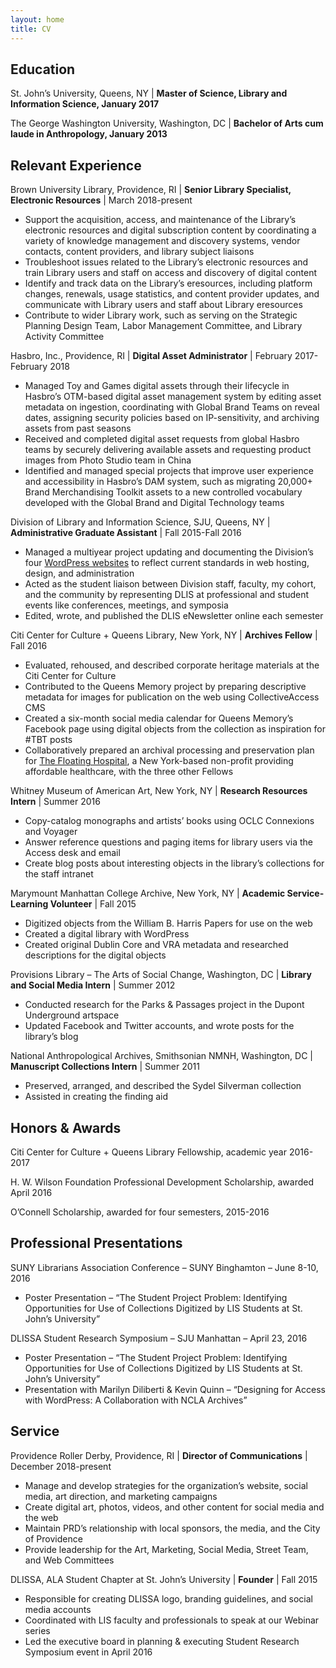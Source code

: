 ```yaml
---
layout: home
title: CV
---
```


## Education

St. John’s University, Queens, NY |
**Master of Science, Library and Information Science, January 2017**

The George Washington University, Washington, DC |
**Bachelor of Arts cum laude in Anthropology, January 2013**

## Relevant Experience

Brown University Library, Providence, RI | **Senior Library Specialist, Electronic Resources** | March 2018-present
* Support the acquisition, access, and maintenance of the Library’s electronic resources and digital subscription content by coordinating a variety of knowledge management and discovery systems, vendor contacts, content providers, and library subject liaisons
* Troubleshoot issues related to the Library’s electronic resources and train Library users and staff on access and discovery of digital content
* Identify and track data on the Library’s eresources, including platform changes, renewals, usage statistics, and content provider updates, and communicate with Library users and staff about Library eresources
* Contribute to wider Library work, such as serving on the Strategic Planning Design Team, Labor Management Committee, and Library Activity Committee 


Hasbro, Inc., Providence, RI | **Digital Asset Administrator** | February 2017-February 2018
* Managed Toy and Games digital assets through their lifecycle in Hasbro’s OTM-based digital asset management system by editing asset metadata on ingestion, coordinating with Global Brand Teams on reveal dates, assigning security policies based on IP-sensitivity, and archiving assets from past seasons 
* Received and completed digital asset requests from global Hasbro teams by securely delivering available assets and requesting product images from Photo Studio team in China 
* Identified and managed special projects that improve user experience and accessibility in Hasbro’s DAM system, such as migrating 20,000+ Brand Merchandising Toolkit assets to a new controlled vocabulary developed with the Global Brand and Digital Technology teams 


Division of Library and Information Science, SJU, Queens, NY | **Administrative Graduate Assistant** | Fall 2015-Fall 2016 
* Managed a multiyear project updating and documenting the Division’s four [WordPress websites](http://sjudlis.com) to reflect current standards in web hosting, design, and administration 
* Acted as the student liaison between Division staff, faculty, my cohort, and the community by representing DLIS at professional and student events like conferences, meetings, and symposia 
* Edited, wrote, and published the DLIS eNewsletter online each semester 


Citi Center for Culture + Queens Library, New York, NY | **Archives Fellow** | Fall 2016
* Evaluated, rehoused, and described corporate heritage materials at the Citi Center for Culture 
* Contributed to the Queens Memory project by preparing descriptive metadata for images for publication on the web using CollectiveAccess CMS 
* Created a six-month social media calendar for Queens Memory’s Facebook page using digital objects from the collection as inspiration for #TBT posts 
* Collaboratively prepared an archival processing and preservation plan for [The Floating Hospital](http://queensmemory.org/floating-hospital), a New York-based non-profit providing affordable healthcare, with the three other Fellows 


Whitney Museum of American Art, New York, NY | **Research Resources Intern** | Summer 2016
* Copy-catalog monographs and artists’ books using OCLC Connexions and Voyager
* Answer reference questions and paging items for library users via the Access desk and email
* Create blog posts about interesting objects in the library’s collections for the staff intranet


Marymount Manhattan College Archive, New York, NY | **Academic Service-Learning Volunteer** | Fall 2015
* Digitized objects from the William B. Harris Papers for use on the web
* Created a digital library with WordPress
* Created original Dublin Core and VRA metadata and researched descriptions for the digital objects


Provisions Library – The Arts of Social Change, Washington, DC | **Library and Social Media Intern** | Summer 2012
* Conducted research for the Parks & Passages project in the Dupont Underground artspace
* Updated Facebook and Twitter accounts, and wrote posts for the library’s blog


National Anthropological Archives, Smithsonian NMNH, Washington, DC | **Manuscript Collections Intern** | Summer 2011
* Preserved, arranged, and described the Sydel Silverman collection
* Assisted in creating the finding aid

## Honors & Awards

Citi Center for Culture + Queens Library Fellowship, academic year 2016-2017

H. W. Wilson Foundation Professional Development Scholarship, awarded April 2016

O’Connell Scholarship, awarded for four semesters, 2015-2016

## Professional Presentations

SUNY Librarians Association Conference – SUNY Binghamton – June 8-10, 2016
* Poster Presentation – “The Student Project Problem: Identifying Opportunities for Use of Collections Digitized by LIS Students at St. John’s University”


DLISSA Student Research Symposium – SJU Manhattan – April 23, 2016
* Poster Presentation – “The Student Project Problem: Identifying Opportunities for Use of Collections Digitized by LIS Students at St. John’s University”
* Presentation with Marilyn Diliberti & Kevin Quinn – “Designing for Access with WordPress: A Collaboration with NCLA Archives”


## Service

Providence Roller Derby, Providence, RI | **Director of Communications** | December 2018-present
* Manage and develop strategies for the organization’s website, social media, art direction, and marketing campaigns
* Create digital art, photos, videos, and other content for social media and the web
* Maintain PRD’s relationship with local sponsors, the media, and the City of Providence
* Provide leadership for the Art, Marketing, Social Media, Street Team, and Web Committees


DLISSA, ALA Student Chapter at St. John’s University | **Founder** | Fall 2015
* Responsible for creating DLISSA logo, branding guidelines, and social media accounts
* Coordinated with LIS faculty and professionals to speak at our Webinar series
* Led the executive board in planning & executing Student Research Symposium event in April 2016
